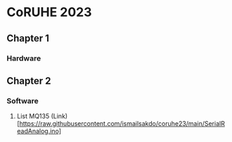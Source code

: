 # CoRUHE 2023

## Chapter 1
### Hardware

## Chapter 2
### Software
1) List MQ135 (Link)[https://raw.githubusercontent.com/ismailsakdo/coruhe23/main/SerialReadAnalog.ino]
